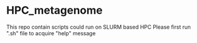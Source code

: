 # HPC_metagenome
This repo contain scripts could run on SLURM based HPC
Please first run ".sh" file to acquire "help" message
